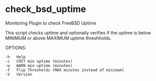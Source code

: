 # check_bsd_uptime
Monitoring Plugin to check FreeBSD Uptime


This script checks uptime and optionally verifies if the uptime
is below MINIMUM or above MAXIMUM uptime threshholds.

OPTIONS:
	
	-h   Help
	-c   CRIT min uptime (minutes)
	-w   WARN min uptime (minutes)
	-f   Flip Thresholds (MAX minutes instead of minimum)
	-V   Version
